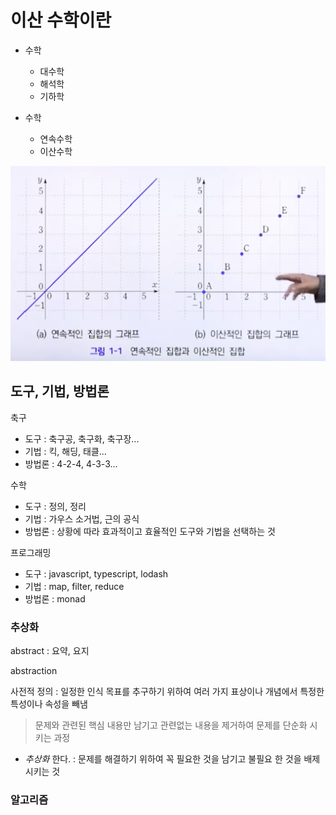 # 이산 수학이란

* 수학
  * 대수학
  * 해석학
  * 기하학

* 수학
  * 연속수학
  * 이산수학

![Graph](./assets/what-discreate-mathematics-graph.png)

## 도구, 기법, 방법론

축구

* 도구 : 축구공, 축구화, 축구장...
* 기법 : 킥, 해딩, 태클...
* 방법론 : 4-2-4, 4-3-3...

수학

* 도구 : 정의, 정리
* 기법 : 가우스 소거법, 근의 공식
* 방법론 : 상황에 따라 효과적이고 효율적인 도구와 기법을 선택하는 것 

프로그래밍

* 도구 : javascript, typescript, lodash
* 기법 : map, filter, reduce
* 방법론 : monad

### 추상화

abstract : 요약, 요지

abstraction

사전적 정의 : 일정한 인식 목표를 추구하기 위하여 여러 가지 표상이나 개념에서 특정한 특성이나 속성을 빼냄

> 문제와 관련된 핵심 내용만 남기고 관련없는 내용을 제거하여 문제를 단순화 시키는 과정

* *추상화* 한다. : 문제를 해결하기 위하여 꼭 필요한 것을 남기고 불필요 한 것을 배제시키는 것

### 알고리즘
